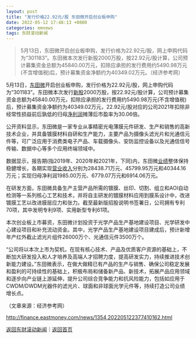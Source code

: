 ```yaml
---
layout: post
title: "发行价格22.92元/股 东田微开启创业板申购"
date: 2022-05-12 17:48:13 +0800
categories: emnews
tags: 东财滚动新闻
---
```

> 5月13日，东田微开启创业板申购，发行价格为22.92元/股，网上申购代码为“301183”。东田微本次发行新股2000万股，按22.92元/股计算，公司预计募集资金总额为45840.00万元，扣除应承担的发行费用约5490.98万元(不含增值税)后，预计募集资金净额约为40349.02万元。（经济参考网）

<p>5月13日，<span id="stock_0.301183"><a href="http://quote.eastmoney.com/unify/r/0.301183" class="keytip" data-code="0,301183">东田微</a></span><span id="quote_0.301183"></span>开启创业板申购，发行价格为22.92元/股，网上申购代码为“301183”。<span web="1" href="http://quote.eastmoney.com/unify/r/0.301183" class="em_stock_key_common" data-code="0,301183">东田微</span>本次发行<span id="Info.3309"><a href="http://data.eastmoney.com/xg/xg/default.html" class="infokey">新股</a></span>2000万股，按22.92元/股计算，公司预计募集资金总额为45840.00万元，扣除应承担的发行费用约5490.98万元(不含增值税)后，预计募集资金净额约为40349.02万元，22.92元/股对应的公司2021年扣除非经常性损益前后孰低的归母<span id="Info.3324"><a href="http://data.eastmoney.com/bbsj/" class="infokey">净利润</a></span>摊薄后市盈率为30.06倍。</p>
 <p>公开资料显示，<span web="1" href="http://quote.eastmoney.com/unify/r/0.301183" class="em_stock_key_common" data-code="0,301183">东田微</span>是一家专业从事精密光电薄膜元件研发、生产和销售的高新技术企业，并具备镀膜材料自研和生产能力，主要产品为摄像头滤光片和光通信元件等，可广泛应用于消费类电子产品、车载摄像头、安防监控设备以及光通信信号传输、数据中心等多个应用终端领域中。</p>
 <p>数据显示，报告期(指2019年、2020年和2021年，下同)内，东田微<span id="Info.3321"><a href="http://data.eastmoney.com/bbsj/" class="infokey">业绩</a></span>整体保持稳健增长，各期实现<span id="Info.3323"><a href="http://data.eastmoney.com/bbsj/" class="infokey">营业收入</a></span>分别为28438.71万元、45799.95万元和40344.16万元；实现归母净利润1985.00万元、6779.07万元和6914.06万元。</p>
 <p>在研发方面，东田微具备生产主营产品所需的镀膜、丝印、切割、组立和AOI自动检测等一系列核心工艺和技术，并将自主研发的镀膜材料应用到膜系设计中，改进镀膜工艺以改进膜层应力和张力。截至最新版招股说明书签署日，公司拥有专利70项，其中发明专利9项、实用新型专利61项。</p>
 <p>本次创业板上市募资，东田微计划投资于光学产品生产基地建设项目、光学研发中心建设项目和补充流动资金。其中，光学产品生产基地建设项目建成后，预计新增年产红外截止滤光片组件26000万个、光通信元件3500万个。</p>
 <p>“公司将以本次上市为契机，在现有核心技术、产品及优质客户资源的基础上，不断加大研发投入和人才培养及高端人才招聘力度，提高研发实力，持续推进技术创新能力建设。”东田微表示，在做大做精已有产品的生产与销售、确保公司稳定发展和盈利的可持续性的基础上，积极布局和储备新产品、新技术，拓展产品应用领域和逐步向产业链上游延伸，提升公司综合竞争能力和抗风险能力，包括如应用于CWDM/DWDM光器件的滤光片、球面和非球面光学元件等，持续打造公司业绩增长点。 </p><p class="em_media">（文章来源：经济参考网）</p>

<http://finance.eastmoney.com/news/1354,202205122377410162.html>

[返回东财滚动新闻](//finews.withounder.com/emnews/)｜[返回首页](//finews.withounder.com/)